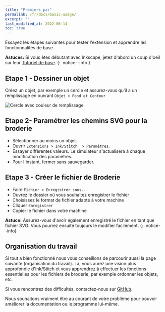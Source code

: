 ```yaml
---
title: "Premiers pas"
permalink: /fr/docs/basic-usage/
excerpt: ""
last_modified_at: 2022-06-14
toc: true
---
```

Essayez les étapes suivantes pour tester l'extension et apprendre les fonctionnalités de base.

**Astuces:** Si vous êtes débutant avec Inkscape, jetez d'abord un coup d'oeil sur leur [Tutoriel de base](https://inkscape.org/fr/doc/tutorials/basic/tutorial-basic.html).
{: .notice--info }

## Etape 1 - Dessiner un objet

Créez un objet, par exemple un cercle et assurez-vous qu'il a un remplissage en ouvrant `Objet > Fond et Contour`


![Cercle avec couleur de remplissage](/assets/images/docs/en/basic-usage-circle-fill-color.png)


## Etape 2- Paramétrer les chemins SVG pour la broderie

* Sélectionner au moins un objet.
* Ouvrir `Extensions > Ink/Stitch  > Paramètres`.
* Essayer différentes valeurs. Le simulateur s'actualisera à chaque modification des paramètres.
* Pour l'instant, fermer sans sauvegarder.

## Etape 3 - Créer le fichier de Broderie


* Faire `Fichier > Enregistrer sous...`
* Ouvrez le dossier où vous souhaitez enregistrer le fichier
*  Choisissez le format de fichier adapté à votre machine
* Cliquer `Enregistrer`
* Copier le fichier dans votre machine

**Astuce:** Assurez-vous d'avoir également enregistré le fichier en tant que fichier SVG. Vous pourrez ensuite toujours le modifier facilement.
{: .notice--info}

## Organisation du travail

Si tout a bien fonctionné nous vous conseillons de parcourir aussi la page suivante (organisation du travail). Là, vous aurez une vision plus approfondie d'Ink/Stitch et vous apprendrez à effectuer les fonctions essentielles pour les fichiers de broderie, par exemple ordonner les objets, etc.

Si vous rencontrez des difficultés, contactez-nous sur [GitHub](https://github.com/inkstitch/inkstitch/issues/). 

Nous souhaitons vraiment être au courant de votre problème pour pouvoir améliorer la documentation ou le programme lui-même.   



